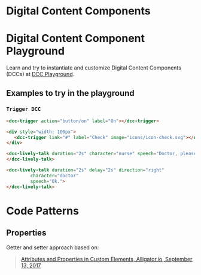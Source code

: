 # Digital Content Components

# Digital Content Component Playground

Learn and try to instantiate and customize Digital Content Components (DCCs) at [DCC Playground](http://datasci4health.github.io/harena-space/src/adonisjs/public/dccs/playground/).

## Examples to try in the playground

### `Trigger DCC`
~~~html
<dcc-trigger action="button/on" label="On"></dcc-trigger>

<div style="width: 100px">
   <dcc-trigger link="#" label="Check" image="icons/icon-check.svg"></dcc-trigger>
</div>
~~~

~~~html
<dcc-lively-talk duration="2s" character="nurse" speech="Doctor, please you have to evaluate a man">
</dcc-lively-talk>

<dcc-lively-talk duration="2s" delay="2s" direction="right"
         character="doctor"
         speech="Ok.">
</dcc-lively-talk>
~~~

# Code Patterns

## Properties
Getter and setter approach based on:
> [Attributes and Properties in Custom Elements, Alligator.io, September 13, 2017](https://alligator.io/web-components/attributes-properties/)
